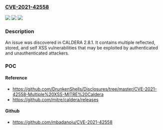 ### [CVE-2021-42558](https://cve.mitre.org/cgi-bin/cvename.cgi?name=CVE-2021-42558)
![](https://img.shields.io/static/v1?label=Product&message=n%2Fa&color=blue)
![](https://img.shields.io/static/v1?label=Version&message=n%2Fa&color=blue)
![](https://img.shields.io/static/v1?label=Vulnerability&message=n%2Fa&color=brighgreen)

### Description

An issue was discovered in CALDERA 2.8.1. It contains multiple reflected, stored, and self XSS vulnerabilities that may be exploited by authenticated and unauthenticated attackers.

### POC

#### Reference
- https://github.com/DrunkenShells/Disclosures/tree/master/CVE-2021-42558-Multiple%20XSS-MITRE%20Caldera
- https://github.com/mitre/caldera/releases

#### Github
- https://github.com/mbadanoiu/CVE-2021-42558

